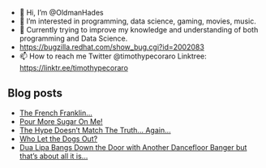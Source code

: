 - 👋 Hi, I’m @OldmanHades
- 👀 I’m interested in programming, data science, gaming, movies, music.
- 🌱 Currently trying to improve my knowledge and understanding of both programming and Data Science.
- https://bugzilla.redhat.com/show_bug.cgi?id=2002083
- 📫 How to reach me Twitter @timothypecoraro
Linktree: https://linktr.ee/timothypecoraro

## Blog posts
<!-- BLOG-POST-LIST:START -->
- [The French Franklin…](https://medium.com/@timothypecoraro/the-french-franklin-dc885c6007ff?source=rss-5097f5c9b801------2)
- [Pour More Sugar On Me!](https://medium.com/@timothypecoraro/pour-more-sugar-on-me-6b76d2a328ee?source=rss-5097f5c9b801------2)
- [The Hype Doesn’t Match The Truth… Again…](https://medium.com/@timothypecoraro/the-hype-doesnt-match-the-truth-again-5ecf1457f6dc?source=rss-5097f5c9b801------2)
- [Who Let the Dogs Out?](https://medium.com/@timothypecoraro/who-let-the-dogs-out-a14fda3d6970?source=rss-5097f5c9b801------2)
- [Dua Lipa Bangs Down the Door with Another Dancefloor Banger but that’s about all it is…](https://medium.com/@timothypecoraro/dua-lipa-bangs-down-the-door-with-another-dancefloor-banger-but-thats-about-all-it-is-16a1869a34d2?source=rss-5097f5c9b801------2)
<!-- BLOG-POST-LIST:END -->
